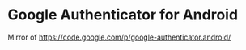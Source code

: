 # Google Authenticator for Android

Mirror of https://code.google.com/p/google-authenticator.android/
